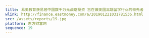 ```yaml
---
title: 易美教育获易居中国数千万元战略投资 旨在做美国高端留学行业的领先者
wlink: http://finance.eastmoney.com/a/201901221031781536.html
src: /assets/reports/19.jpg
platform: 东方财富网
sequence: 19
---
```

